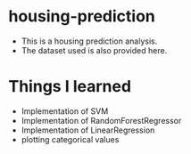 # housing-prediction
- This is a housing prediction analysis.
- The dataset used is also provided here.
# Things I learned
- Implementation of SVM
- Implementation of RandomForestRegressor
- Implementation of LinearRegression
- plotting categorical values 
